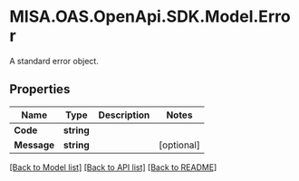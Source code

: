 # MISA.OAS.OpenApi.SDK.Model.Error
A standard error object.
## Properties

Name | Type | Description | Notes
------------ | ------------- | ------------- | -------------
**Code** | **string** |  | 
**Message** | **string** |  | [optional] 

[[Back to Model list]](../README.md#documentation-for-models) [[Back to API list]](../README.md#documentation-for-api-endpoints) [[Back to README]](../README.md)

